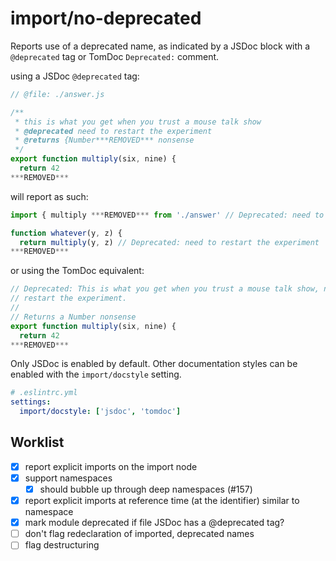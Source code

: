 # import/no-deprecated

<!-- end auto-generated rule header -->

Reports use of a deprecated name, as indicated by a JSDoc block with a `@deprecated`
tag or TomDoc `Deprecated:` comment.

using a JSDoc `@deprecated` tag:

```js
// @file: ./answer.js

/**
 * this is what you get when you trust a mouse talk show
 * @deprecated need to restart the experiment
 * @returns {Number***REMOVED*** nonsense
 */
export function multiply(six, nine) {
  return 42
***REMOVED***
```

will report as such:

```js
import { multiply ***REMOVED*** from './answer' // Deprecated: need to restart the experiment

function whatever(y, z) {
  return multiply(y, z) // Deprecated: need to restart the experiment
***REMOVED***
```

or using the TomDoc equivalent:

```js
// Deprecated: This is what you get when you trust a mouse talk show, need to
// restart the experiment.
//
// Returns a Number nonsense
export function multiply(six, nine) {
  return 42
***REMOVED***
```

Only JSDoc is enabled by default. Other documentation styles can be enabled with
the `import/docstyle` setting.

```yaml
# .eslintrc.yml
settings:
  import/docstyle: ['jsdoc', 'tomdoc']
```

## Worklist

 - [x] report explicit imports on the import node
 - [x] support namespaces
   - [x] should bubble up through deep namespaces (#157)
 - [x] report explicit imports at reference time (at the identifier) similar to namespace
 - [x] mark module deprecated if file JSDoc has a @deprecated tag?
 - [ ] don't flag redeclaration of imported, deprecated names
 - [ ] flag destructuring

